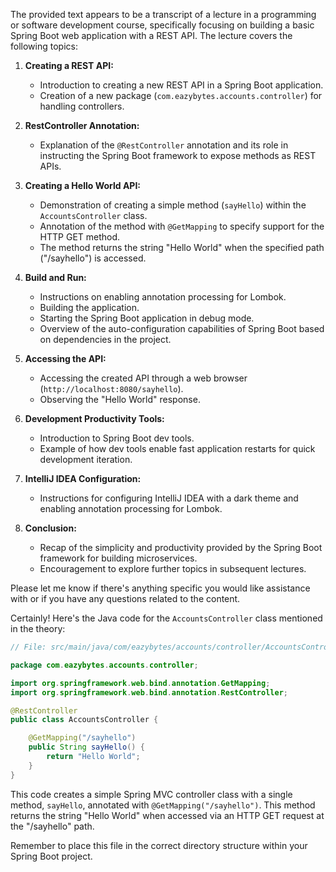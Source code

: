 The provided text appears to be a transcript of a lecture in a programming or software development course, specifically focusing on building a basic Spring Boot web application with a REST API. The lecture covers the following topics:

1. **Creating a REST API:**
   - Introduction to creating a new REST API in a Spring Boot application.
   - Creation of a new package (`com.eazybytes.accounts.controller`) for handling controllers.

2. **RestController Annotation:**
   - Explanation of the `@RestController` annotation and its role in instructing the Spring Boot framework to expose methods as REST APIs.

3. **Creating a Hello World API:**
   - Demonstration of creating a simple method (`sayHello`) within the `AccountsController` class.
   - Annotation of the method with `@GetMapping` to specify support for the HTTP GET method.
   - The method returns the string "Hello World" when the specified path ("/sayhello") is accessed.

4. **Build and Run:**
   - Instructions on enabling annotation processing for Lombok.
   - Building the application.
   - Starting the Spring Boot application in debug mode.
   - Overview of the auto-configuration capabilities of Spring Boot based on dependencies in the project.

5. **Accessing the API:**
   - Accessing the created API through a web browser (`http://localhost:8080/sayhello`).
   - Observing the "Hello World" response.

6. **Development Productivity Tools:**
   - Introduction to Spring Boot dev tools.
   - Example of how dev tools enable fast application restarts for quick development iteration.

7. **IntelliJ IDEA Configuration:**
   - Instructions for configuring IntelliJ IDEA with a dark theme and enabling annotation processing for Lombok.

8. **Conclusion:**
   - Recap of the simplicity and productivity provided by the Spring Boot framework for building microservices.
   - Encouragement to explore further topics in subsequent lectures.

Please let me know if there's anything specific you would like assistance with or if you have any questions related to the content.

Certainly! Here's the Java code for the `AccountsController` class mentioned in the theory:

```java
// File: src/main/java/com/eazybytes/accounts/controller/AccountsController.java

package com.eazybytes.accounts.controller;

import org.springframework.web.bind.annotation.GetMapping;
import org.springframework.web.bind.annotation.RestController;

@RestController
public class AccountsController {

    @GetMapping("/sayhello")
    public String sayHello() {
        return "Hello World";
    }
}
```

This code creates a simple Spring MVC controller class with a single method, `sayHello`, annotated with `@GetMapping("/sayhello")`. This method returns the string "Hello World" when accessed via an HTTP GET request at the "/sayhello" path.

Remember to place this file in the correct directory structure within your Spring Boot project.